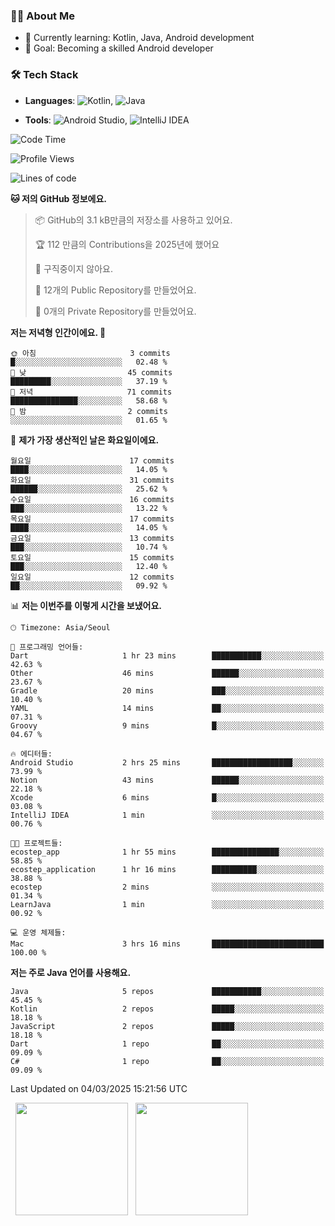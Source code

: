 ### 👨‍💻 About Me
- 🌱 Currently learning: Kotlin, Java, Android development
- 🎯 Goal: Becoming a skilled Android developer

### 🛠 Tech Stack
- **Languages**: ![Kotlin](https://img.shields.io/badge/Kotlin-0095D5?style=flat-square&logo=kotlin&logoColor=white), 
![Java](https://img.shields.io/badge/Java-007396?style=flat-square&logo=coffeescript&logoColor=white)

- **Tools**:
![Android Studio](https://img.shields.io/badge/Android%20Studio-3DDC84?style=flat-square&logo=android-studio&logoColor=white), 
![IntelliJ IDEA](https://img.shields.io/badge/IntelliJ%20IDEA-000000?style=flat-square&logo=intellij-idea&logoColor=white)

<!--START_SECTION:waka-->
![Code Time](http://img.shields.io/badge/Code%20Time-25%20hrs%2043%20mins-blue)

![Profile Views](http://img.shields.io/badge/Profile%20Views-4-blue)

![Lines of code](https://img.shields.io/badge/%EC%A0%80%EB%8A%94%20%EC%97%AC%ED%83%9C%EA%B9%8C%EC%A7%80%20-52.5%20thousand%20%EC%A4%84%EC%9D%98%20%EC%BD%94%EB%93%9C%EB%A5%BC%20%EC%9E%91%EC%84%B1%ED%96%88%EC%96%B4%EC%9A%94.-blue)

**🐱 저의 GitHub 정보에요.** 

> 📦 GitHub의 3.1 kB만큼의 저장소를 사용하고 있어요. 
 > 
> 🏆 112 만큼의 Contributions을 2025년에 했어요
 > 
> 🚫 구직중이지 않아요.
 > 
> 📜 12개의 Public Repository를 만들었어요. 
 > 
> 🔑 0개의 Private Repository를 만들었어요. 
 > 
**저는 저녁형 인간이에요. 🦉** 

```text
🌞 아침                     3 commits           █░░░░░░░░░░░░░░░░░░░░░░░░   02.48 % 
🌆 낮　                     45 commits          █████████░░░░░░░░░░░░░░░░   37.19 % 
🌃 저녁                     71 commits          ███████████████░░░░░░░░░░   58.68 % 
🌙 밤　                     2 commits           ░░░░░░░░░░░░░░░░░░░░░░░░░   01.65 % 
```
📅 **제가 가장 생산적인 날은 화요일이에요.** 

```text
월요일                      17 commits          ████░░░░░░░░░░░░░░░░░░░░░   14.05 % 
화요일                      31 commits          ██████░░░░░░░░░░░░░░░░░░░   25.62 % 
수요일                      16 commits          ███░░░░░░░░░░░░░░░░░░░░░░   13.22 % 
목요일                      17 commits          ████░░░░░░░░░░░░░░░░░░░░░   14.05 % 
금요일                      13 commits          ███░░░░░░░░░░░░░░░░░░░░░░   10.74 % 
토요일                      15 commits          ███░░░░░░░░░░░░░░░░░░░░░░   12.40 % 
일요일                      12 commits          ██░░░░░░░░░░░░░░░░░░░░░░░   09.92 % 
```


📊 **저는 이번주를 이렇게 시간을 보냈어요.** 

```text
🕑︎ Timezone: Asia/Seoul

💬 프로그래밍 언어들: 
Dart                     1 hr 23 mins        ███████████░░░░░░░░░░░░░░   42.63 % 
Other                    46 mins             ██████░░░░░░░░░░░░░░░░░░░   23.67 % 
Gradle                   20 mins             ███░░░░░░░░░░░░░░░░░░░░░░   10.40 % 
YAML                     14 mins             ██░░░░░░░░░░░░░░░░░░░░░░░   07.31 % 
Groovy                   9 mins              █░░░░░░░░░░░░░░░░░░░░░░░░   04.67 % 

🔥 에디터들: 
Android Studio           2 hrs 25 mins       ██████████████████░░░░░░░   73.99 % 
Notion                   43 mins             ██████░░░░░░░░░░░░░░░░░░░   22.18 % 
Xcode                    6 mins              █░░░░░░░░░░░░░░░░░░░░░░░░   03.08 % 
IntelliJ IDEA            1 min               ░░░░░░░░░░░░░░░░░░░░░░░░░   00.76 % 

🐱‍💻 프로젝트들: 
ecostep_app              1 hr 55 mins        ███████████████░░░░░░░░░░   58.85 % 
ecostep_application      1 hr 16 mins        ██████████░░░░░░░░░░░░░░░   38.88 % 
ecostep                  2 mins              ░░░░░░░░░░░░░░░░░░░░░░░░░   01.34 % 
LearnJava                1 min               ░░░░░░░░░░░░░░░░░░░░░░░░░   00.92 % 

💻 운영 체제들: 
Mac                      3 hrs 16 mins       █████████████████████████   100.00 % 
```

**저는 주로 Java 언어를 사용해요.** 

```text
Java                     5 repos             ███████████░░░░░░░░░░░░░░   45.45 % 
Kotlin                   2 repos             █████░░░░░░░░░░░░░░░░░░░░   18.18 % 
JavaScript               2 repos             █████░░░░░░░░░░░░░░░░░░░░   18.18 % 
Dart                     1 repo              ██░░░░░░░░░░░░░░░░░░░░░░░   09.09 % 
C#                       1 repo              ██░░░░░░░░░░░░░░░░░░░░░░░   09.09 % 
```




 Last Updated on 04/03/2025 15:21:56 UTC
<!--END_SECTION:waka-->

<p>
  <img height="180em" src="https://github-readme-stats.vercel.app/api?username=JongHyun070105&show_icons=true&include_all_commits=true&bg_color=0d1117&title_color=ffffff&text_color=c9d1d9&icon_color=79ff97">
  <img height="180em" src="https://github-readme-stats.vercel.app/api/top-langs/?username=JongHyun070105&layout=compact&langs_count=4&bg_color=0d1117&title_color=ffffff&text_color=c9d1d9&hide=php&hide_repo=EcoStep,mimir,git-session">
</p>
